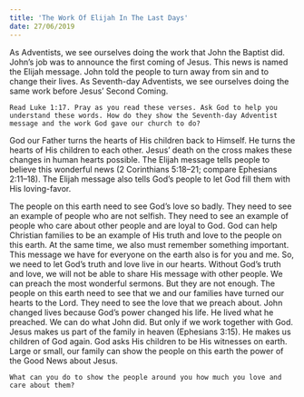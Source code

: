 ```yaml
---
title: 'The Work Of Elijah In The Last Days'
date: 27/06/2019
---
```


As Adventists, we see ourselves doing the work that John the Baptist did. John’s job was to announce the first coming of Jesus. This news is named the Elijah message. John told the people to turn away from sin and to change their lives. As Seventh-day Adventists, we see ourselves doing the same work before Jesus’ Second Coming. 

`Read Luke 1:17. Pray as you read these verses. Ask God to help you understand these words. How do they show the Seventh-day Adventist message and the work God gave our church to do?`

God our Father turns the hearts of His children back to Himself. He turns the hearts of His children to each other. Jesus’ death on the cross makes these changes in human hearts possible. The Elijah message tells people to believe this wonderful news (2 Corinthians 5:18–21; compare Ephesians 2:11–18). The Elijah message also tells God’s people to let God fill them with His loving-favor. 

The people on this earth need to see God’s love so badly. They need to see an example of people who are not selfish. They need to see an example of people who care about other people and are loyal to God. God can help Christian families to be an example of His truth and love to the people on this earth. At the same time, we also must remember something important. This message we have for everyone on the earth also is for you and me. So, we need to let God’s truth and love live in our hearts. Without God’s truth and love, we will not be able to share His message with other people. We can preach the most wonderful sermons. But they are not enough. The people on this earth need to see that we and our families have turned our hearts to the Lord. They need to see the love that we preach about. John changed lives because God’s power changed his life. He lived what he preached. We can do what John did. But only if we work together with God. Jesus makes us part of the family in heaven (Ephesians 3:15). He makes us children of God again. God asks His children to be His witnesses on earth. Large or small, our family can show the people on this earth the power of the Good News about Jesus.

`What can you do to show the people around you how much you love and care about them?`